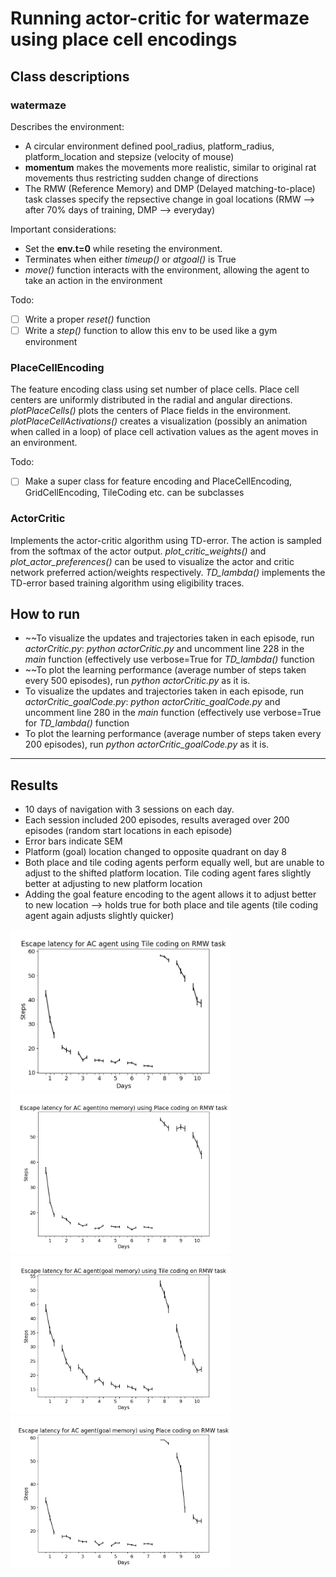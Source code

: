 # Running actor-critic for watermaze using place cell encodings

## Class descriptions

### watermaze
Describes the environment:
* A circular environment defined pool_radius, platform_radius, platform_location and stepsize (velocity of mouse)
* **momentum** makes the movements more realistic, similar to original rat movements thus restricting sudden change of directions
* The RMW (Reference Memory) and DMP (Delayed matching-to-place) task classes specify the repsective change in goal locations (RMW --> after 70% days of training, DMP --> everyday)

Important considerations:
* Set the **env.t=0** while reseting the environment.
* Terminates when either *timeup()* or *atgoal()* is True
* *move()* function interacts with the environment, allowing the agent to take an action in the environment

Todo:
* [ ] Write a proper *reset()* function
* [ ] Write a *step()* function to allow this env to be used like a gym environment

### PlaceCellEncoding
The feature encoding class using set number of place cells. Place cell centers are uniformly distributed in the radial and angular directions. *plotPlaceCells()* plots the centers of Place fields in the environment. *plotPlaceCellActivations()* creates a visualization (possibly an animation when called in a loop) of place cell activation values as the agent moves in an environment.

Todo:
* [ ] Make a super class for feature encoding and PlaceCellEncoding, GridCellEncoding, TileCoding etc. can be subclasses

### ActorCritic
Implements the actor-critic algorithm using TD-error. The action is sampled from the softmax of the actor output. *plot_critic_weights()* and *plot_actor_preferences()* can be used to visualize the actor and critic network preferred action/weights respectively. *TD_lambda()* implements the TD-error based training algorithm using eligibility traces.

## How to run
* ~~To visualize the updates and trajectories taken in each episode, run *actorCritic.py*: *python actorCritic.py* and uncomment line 228 in the *main* function (effectively use verbose=True for *TD_lambda()* function
* ~~To plot the learning performance (average number of steps taken every 500 episodes), run *python actorCritic.py* as it is. 
* To visualize the updates and trajectories taken in each episode, run *actorCritic_goalCode.py*: *python actorCritic_goalCode.py* and uncomment line 280 in the *main* function (effectively use verbose=True for *TD_lambda()* function
* To plot the learning performance (average number of steps taken every 200 episodes), run *python actorCritic_goalCode.py* as it is. 

-------------
## Results
* 10 days of navigation with 3 sessions on each day.
* Each session included 200 episodes, results averaged over 200 episodes (random start locations in each episode)
* Error bars indicate SEM
* Platform (goal) location changed to opposite quadrant on day 8
* Both place and tile coding agents perform equally well, but are unable to adjust to the shifted platform location. Tile coding agent fares slightly better at adjusting to new platform location
* Adding the goal feature encoding to the agent allows it to adjust better to new location --> holds true for both place and tile agents (tile coding agent again adjusts slightly quicker)

<img src="navigation%20result%20plots/RMW_tile.png" width="70%">
<img src="navigation%20result%20plots/RMW_place.png" width="70%">
<img src="navigation%20result%20plots/RMW_tile_goal.png" width="70%">
<img src="navigation%20result%20plots/RMW_place_goal.png" width="70%">

